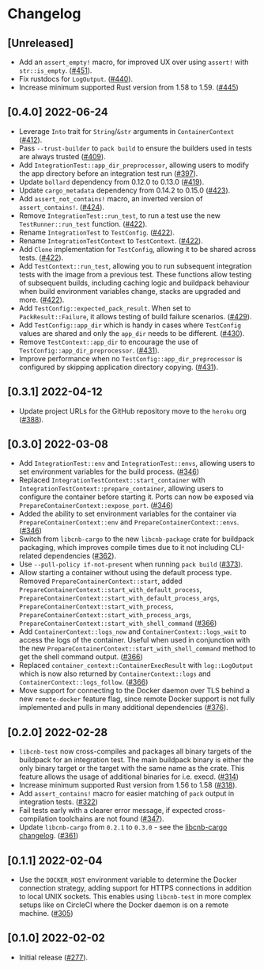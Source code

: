 # Changelog

## [Unreleased]

- Add an `assert_empty!` macro, for improved UX over using `assert!` with `str::is_empty`. ([#451](https://github.com/heroku/libcnb.rs/pull/451)).
- Fix rustdocs for `LogOutput`. ([#440](https://github.com/heroku/libcnb.rs/pull/440)).
- Increase minimum supported Rust version from 1.58 to 1.59. ([#445](https://github.com/heroku/libcnb.rs/pull/445))

## [0.4.0] 2022-06-24

- Leverage `Into` trait for `String`/`&str` arguments in `ContainerContext` ([#412](https://github.com/heroku/libcnb.rs/pull/412)).
- Pass `--trust-builder` to `pack build` to ensure the builders used in tests are always trusted ([#409](https://github.com/heroku/libcnb.rs/pull/409)).
- Add `IntegrationTest::app_dir_preprocessor`, allowing users to modify the app directory before an integration test run ([#397](https://github.com/heroku/libcnb.rs/pull/397)).
- Update `bollard` dependency from 0.12.0 to 0.13.0 ([#419](https://github.com/heroku/libcnb.rs/pull/419)).
- Update `cargo_metadata` dependency from 0.14.2 to 0.15.0 ([#423](https://github.com/heroku/libcnb.rs/pull/423)).
- Add `assert_not_contains!` macro, an inverted version of `assert_contains!`. ([#424](https://github.com/heroku/libcnb.rs/pull/424)).
- Remove `IntegrationTest::run_test`, to run a test use the new `TestRunner::run_test` function. ([#422](https://github.com/heroku/libcnb.rs/pull/422)).
- Rename `IntegrationTest` to `TestConfig`. ([#422](https://github.com/heroku/libcnb.rs/pull/422)).
- Rename `IntegrationTestContext` to `TestContext`. ([#422](https://github.com/heroku/libcnb.rs/pull/422)).
- Add `Clone` implementation for `TestConfig`, allowing it to be shared across tests. ([#422](https://github.com/heroku/libcnb.rs/pull/422)).
- Add `TestContext::run_test`, allowing you to run subsequent integration tests with the image from a previous test. These functions allow testing of subsequent builds, including caching logic and buildpack behaviour when build environment variables change, stacks are upgraded and more. ([#422](https://github.com/heroku/libcnb.rs/pull/422)).
- Add `TestConfig::expected_pack_result`. When set to `PackResult::Failure`, it allows testing of build failure scenarios. ([#429](https://github.com/heroku/libcnb.rs/pull/429)).
- Add `TestConfig::app_dir` which is handy in cases where `TestConfig` values are shared and only the `app_dir` needs to be different. ([#430](https://github.com/heroku/libcnb.rs/pull/430)).
- Remove `TestContext::app_dir` to encourage the use of `TestConfig::app_dir_preprocessor`. ([#431](https://github.com/heroku/libcnb.rs/pull/431)).
- Improve performance when no `TestConfig::app_dir_preprocessor` is configured by skipping application directory copying. ([#431](https://github.com/heroku/libcnb.rs/pull/431)).

## [0.3.1] 2022-04-12

- Update project URLs for the GitHub repository move to the `heroku` org ([#388](https://github.com/heroku/libcnb.rs/pull/388)).

## [0.3.0] 2022-03-08

- Add `IntegrationTest::env` and `IntegrationTest::envs`, allowing users to set environment variables for the build process. ([#346](https://github.com/heroku/libcnb.rs/pull/346))
- Replaced `IntegrationTestContext::start_container` with `IntegrationTestContext::prepare_container`, allowing users to configure the container before starting it. Ports can now be exposed via `PrepareContainerContext::expose_port`. ([#346](https://github.com/heroku/libcnb.rs/pull/346))
- Added the ability to set environment variables for the container via `PrepareContainerContext::env` and `PrepareContainerContext::envs`. ([#346](https://github.com/heroku/libcnb.rs/pull/346))
- Switch from `libcnb-cargo` to the new `libcnb-package` crate for buildpack packaging, which improves compile times due to it not including CLI-related dependencies ([#362](https://github.com/heroku/libcnb.rs/pull/362)).
- Use `--pull-policy if-not-present` when running `pack build` ([#373](https://github.com/heroku/libcnb.rs/pull/373)).
- Allow starting a container without using the default process type. Removed `PrepareContainerContext::start`, added `PrepareContainerContext::start_with_default_process`, `PrepareContainerContext::start_with_default_process_args`, `PrepareContainerContext::start_with_process`, `PrepareContainerContext::start_with_process_args`, `PrepareContainerContext::start_with_shell_command` ([#366](https://github.com/heroku/libcnb.rs/pull/366))
- Add `ContainerContext::logs_now` and `ContainerContext::logs_wait` to access the logs of the container. Useful when used in conjunction with the new `PrepareContainerContext::start_with_shell_command` method to get the shell command output. ([#366](https://github.com/heroku/libcnb.rs/pull/366))
- Replaced `container_context::ContainerExecResult` with `log::LogOutput` which is now also returned by `ContainerContext::logs` and `ContainerContext::logs_follow`. ([#366](https://github.com/heroku/libcnb.rs/pull/366))
- Move support for connecting to the Docker daemon over TLS behind a new `remote-docker` feature flag, since remote Docker support is not fully implemented and pulls in many additional dependencies ([#376](https://github.com/heroku/libcnb.rs/pull/376)).

## [0.2.0] 2022-02-28

- `libcnb-test` now cross-compiles and packages all binary targets of the buildpack for an integration test. The main buildpack binary is either the only binary target or the target with the same name as the crate. This feature allows the usage of additional binaries for i.e. execd. ([#314](https://github.com/heroku/libcnb.rs/pull/314))
- Increase minimum supported Rust version from 1.56 to 1.58 ([#318](https://github.com/heroku/libcnb.rs/pull/318)).
- Add `assert_contains!` macro for easier matching of `pack` output in integration tests. ([#322](https://github.com/heroku/libcnb.rs/pull/322))
- Fail tests early with a clearer error message, if expected cross-compilation toolchains are not found ([#347](https://github.com/heroku/libcnb.rs/pull/347)).
- Update `libcnb-cargo` from `0.2.1` to `0.3.0` - see the [libcnb-cargo changelog](../libcnb-cargo/CHANGELOG.md#030-2022-02-28). ([#361](https://github.com/heroku/libcnb.rs/pull/361))

## [0.1.1] 2022-02-04

- Use the `DOCKER_HOST` environment variable to determine the Docker connection strategy, adding support for HTTPS 
connections in addition to local UNIX sockets. This enables using `libcnb-test` in more complex setups like on CircleCI 
where the Docker daemon is on a remote machine. ([#305](https://github.com/heroku/libcnb.rs/pull/305))

## [0.1.0] 2022-02-02

- Initial release ([#277](https://github.com/heroku/libcnb.rs/pull/277)).

